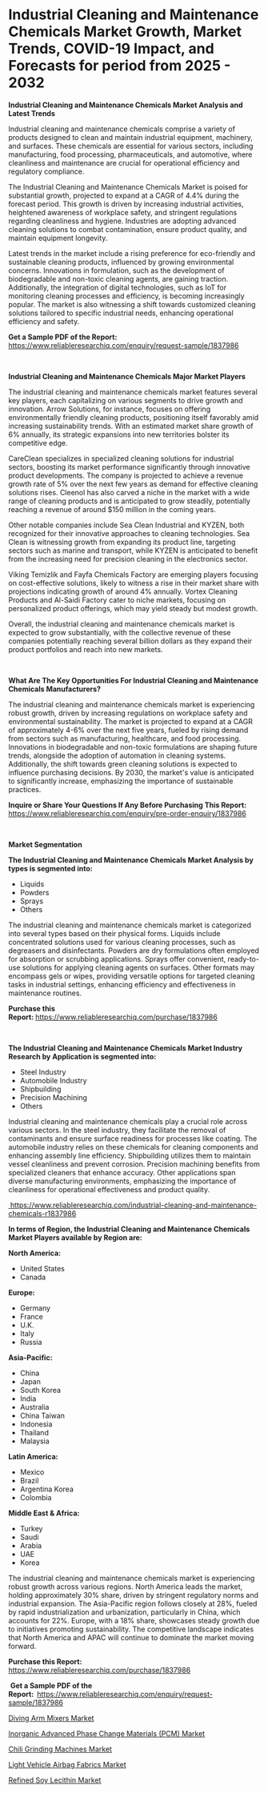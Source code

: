 <p><h1>Industrial Cleaning and Maintenance Chemicals Market Growth, Market Trends, COVID-19 Impact, and Forecasts for period from 2025 - 2032</h1></p><p><strong>Industrial Cleaning and Maintenance Chemicals Market Analysis and Latest Trends</strong></p>
<p><p>Industrial cleaning and maintenance chemicals comprise a variety of products designed to clean and maintain industrial equipment, machinery, and surfaces. These chemicals are essential for various sectors, including manufacturing, food processing, pharmaceuticals, and automotive, where cleanliness and maintenance are crucial for operational efficiency and regulatory compliance.</p><p>The Industrial Cleaning and Maintenance Chemicals Market is poised for substantial growth, projected to expand at a CAGR of 4.4% during the forecast period. This growth is driven by increasing industrial activities, heightened awareness of workplace safety, and stringent regulations regarding cleanliness and hygiene. Industries are adopting advanced cleaning solutions to combat contamination, ensure product quality, and maintain equipment longevity.</p><p>Latest trends in the market include a rising preference for eco-friendly and sustainable cleaning products, influenced by growing environmental concerns. Innovations in formulation, such as the development of biodegradable and non-toxic cleaning agents, are gaining traction. Additionally, the integration of digital technologies, such as IoT for monitoring cleaning processes and efficiency, is becoming increasingly popular. The market is also witnessing a shift towards customized cleaning solutions tailored to specific industrial needs, enhancing operational efficiency and safety.</p></p>
<p><strong>Get a Sample PDF of the Report:&nbsp;</strong> <a href="https://www.reliableresearchiq.com/enquiry/request-sample/1837986?utm_campaign=1876&utm_medium=2&utm_source=Github&utm_content=ia&utm_term=03022025&utm_id=industrial-cleaning-and-maintenance-chemicals">https://www.reliableresearchiq.com/enquiry/request-sample/1837986</a></p>
<p>&nbsp;</p>
<p><strong>Industrial Cleaning and Maintenance Chemicals Major Market Players</strong></p>
<p><p>The industrial cleaning and maintenance chemicals market features several key players, each capitalizing on various segments to drive growth and innovation. Arrow Solutions, for instance, focuses on offering environmentally friendly cleaning products, positioning itself favorably amid increasing sustainability trends. With an estimated market share growth of 6% annually, its strategic expansions into new territories bolster its competitive edge.</p><p>CareClean specializes in specialized cleaning solutions for industrial sectors, boosting its market performance significantly through innovative product developments. The company is projected to achieve a revenue growth rate of 5% over the next few years as demand for effective cleaning solutions rises. Cleenol has also carved a niche in the market with a wide range of cleaning products and is anticipated to grow steadily, potentially reaching a revenue of around $150 million in the coming years.</p><p>Other notable companies include Sea Clean Industrial and KYZEN, both recognized for their innovative approaches to cleaning technologies. Sea Clean is witnessing growth from expanding its product line, targeting sectors such as marine and transport, while KYZEN is anticipated to benefit from the increasing need for precision cleaning in the electronics sector.</p><p>Viking Temizlik and Fayfa Chemicals Factory are emerging players focusing on cost-effective solutions, likely to witness a rise in their market share with projections indicating growth of around 4% annually. Vortex Cleaning Products and Al-Saidi Factory cater to niche markets, focusing on personalized product offerings, which may yield steady but modest growth.</p><p>Overall, the industrial cleaning and maintenance chemicals market is expected to grow substantially, with the collective revenue of these companies potentially reaching several billion dollars as they expand their product portfolios and reach into new markets.</p></p>
<p>&nbsp;</p>
<p><strong>What Are The Key Opportunities For Industrial Cleaning and Maintenance Chemicals Manufacturers?</strong></p>
<p><p>The industrial cleaning and maintenance chemicals market is experiencing robust growth, driven by increasing regulations on workplace safety and environmental sustainability. The market is projected to expand at a CAGR of approximately 4-6% over the next five years, fueled by rising demand from sectors such as manufacturing, healthcare, and food processing. Innovations in biodegradable and non-toxic formulations are shaping future trends, alongside the adoption of automation in cleaning systems. Additionally, the shift towards green cleaning solutions is expected to influence purchasing decisions. By 2030, the market's value is anticipated to significantly increase, emphasizing the importance of sustainable practices.</p></p>
<p><strong>Inquire or Share Your Questions If Any Before Purchasing This Report:</strong> <a href="https://www.reliableresearchiq.com/enquiry/pre-order-enquiry/1837986?utm_campaign=1876&utm_medium=2&utm_source=Github&utm_content=ia&utm_term=03022025&utm_id=industrial-cleaning-and-maintenance-chemicals">https://www.reliableresearchiq.com/enquiry/pre-order-enquiry/1837986</a></p>
<p>&nbsp;</p>
<p><strong>Market Segmentation</strong></p>
<p><strong>The Industrial Cleaning and Maintenance Chemicals Market Analysis by types is segmented into:</strong></p>
<p><ul><li>Liquids</li><li>Powders</li><li>Sprays</li><li>Others</li></ul></p>
<p><p>The industrial cleaning and maintenance chemicals market is categorized into several types based on their physical forms. Liquids include concentrated solutions used for various cleaning processes, such as degreasers and disinfectants. Powders are dry formulations often employed for absorption or scrubbing applications. Sprays offer convenient, ready-to-use solutions for applying cleaning agents on surfaces. Other formats may encompass gels or wipes, providing versatile options for targeted cleaning tasks in industrial settings, enhancing efficiency and effectiveness in maintenance routines.</p></p>
<p><strong>Purchase this Report:&nbsp;</strong><a href="https://www.reliableresearchiq.com/purchase/1837986?utm_campaign=1876&utm_medium=2&utm_source=Github&utm_content=ia&utm_term=03022025&utm_id=industrial-cleaning-and-maintenance-chemicals">https://www.reliableresearchiq.com/purchase/1837986</a></p>
<p>&nbsp;</p>
<p><strong>The Industrial Cleaning and Maintenance Chemicals Market Industry Research by Application is segmented into:</strong></p>
<p><ul><li>Steel Industry</li><li>Automobile Industry</li><li>Shipbuilding</li><li>Precision Machining</li><li>Others</li></ul></p>
<p><p>Industrial cleaning and maintenance chemicals play a crucial role across various sectors. In the steel industry, they facilitate the removal of contaminants and ensure surface readiness for processes like coating. The automobile industry relies on these chemicals for cleaning components and enhancing assembly line efficiency. Shipbuilding utilizes them to maintain vessel cleanliness and prevent corrosion. Precision machining benefits from specialized cleaners that enhance accuracy. Other applications span diverse manufacturing environments, emphasizing the importance of cleanliness for operational effectiveness and product quality.</p></p>
<p><a href="https://www.reliableresearchiq.com/industrial-cleaning-and-maintenance-chemicals-r1837986?utm_campaign=1876&utm_medium=2&utm_source=Github&utm_content=ia&utm_term=03022025&utm_id=industrial-cleaning-and-maintenance-chemicals">&nbsp;https://www.reliableresearchiq.com/industrial-cleaning-and-maintenance-chemicals-r1837986</a></p>
<p><strong>In terms of Region, the Industrial Cleaning and Maintenance Chemicals Market Players available by Region are:</strong></p>
<p>
    <p> <strong> North America: </strong>
        <ul>
            <li>United States</li>
            <li>Canada</li>
        </ul>
        </p> 
    <p> <strong> Europe: </strong>
        <ul>
            <li>Germany</li>
            <li>France</li>
            <li>U.K.</li>
            <li>Italy</li>
            <li>Russia</li>
        </ul>
        </p> 
    <p> <strong> Asia-Pacific: </strong>
        <ul>
            <li>China</li>
            <li>Japan</li>
            <li>South Korea</li>
            <li>India</li>
            <li>Australia</li>
            <li>China Taiwan</li>
            <li>Indonesia</li>
            <li>Thailand</li>
            <li>Malaysia</li>
        </ul>
        </p> 
    <p> <strong> Latin America: </strong>
        <ul>
            <li>Mexico</li>
            <li>Brazil</li>
            <li>Argentina Korea</li>
            <li>Colombia</li>
        </ul>
        </p> 
    <p> <strong> Middle East & Africa: </strong>
        <ul>
            <li>Turkey</li>
            <li>Saudi</li>
            <li>Arabia</li>
            <li>UAE</li>
            <li>Korea</li>
        </ul>
    </p>
    </p>
<p><p>The industrial cleaning and maintenance chemicals market is experiencing robust growth across various regions. North America leads the market, holding approximately 30% share, driven by stringent regulatory norms and industrial expansion. The Asia-Pacific region follows closely at 28%, fueled by rapid industrialization and urbanization, particularly in China, which accounts for 22%. Europe, with a 18% share, showcases steady growth due to initiatives promoting sustainability. The competitive landscape indicates that North America and APAC will continue to dominate the market moving forward.</p></p>
<p><strong>Purchase this Report: </strong><a href="https://www.reliableresearchiq.com/purchase/1837986?utm_campaign=1876&utm_medium=2&utm_source=Github&utm_content=ia&utm_term=03022025&utm_id=industrial-cleaning-and-maintenance-chemicals">https://www.reliableresearchiq.com/purchase/1837986</a></p>
<p>&nbsp;<strong>Get a Sample PDF of the Report:&nbsp;&nbsp;</strong><a href="https://www.reliableresearchiq.com/enquiry/request-sample/1837986?utm_campaign=1876&utm_medium=2&utm_source=Github&utm_content=ia&utm_term=03022025&utm_id=industrial-cleaning-and-maintenance-chemicals">https://www.reliableresearchiq.com/enquiry/request-sample/1837986</a></p>
<p><strong></strong></p>
<p><p><a href="https://www.linkedin.com/pulse/projected-diving-arm-mixers-market-growth-125-cagr-from-2025-lonwc?utm_campaign=1876&utm_medium=2&utm_source=Github&utm_content=ia&utm_term=03022025&utm_id=industrial-cleaning-and-maintenance-chemicals">Diving Arm Mixers Market</a></p><p><a href="https://github.com/birbamanan03/Market-Research-Report-List-1/blob/main/inorganic-advanced-phase-change-materials-pcm-market.md?utm_campaign=1876&utm_medium=2&utm_source=Github&utm_content=ia&utm_term=03022025&utm_id=industrial-cleaning-and-maintenance-chemicals">Inorganic Advanced Phase Change Materials (PCM) Market</a></p><p><a href="https://www.linkedin.com/pulse/chili-grinding-machines-market-study-provides-key-insights-xdypc?utm_campaign=1876&utm_medium=2&utm_source=Github&utm_content=ia&utm_term=03022025&utm_id=industrial-cleaning-and-maintenance-chemicals">Chili Grinding Machines Market</a></p><p><a href="https://www.linkedin.com/pulse/global-light-vehicle-airbag-fabrics-market-trends-insights-iixrf?utm_campaign=1876&utm_medium=2&utm_source=Github&utm_content=ia&utm_term=03022025&utm_id=industrial-cleaning-and-maintenance-chemicals">Light Vehicle Airbag Fabrics Market</a></p><p><a href="https://github.com/abedlagagica4/Market-Research-Report-List-1/blob/main/refined-soy-lecithin-market.md?utm_campaign=1876&utm_medium=2&utm_source=Github&utm_content=ia&utm_term=03022025&utm_id=industrial-cleaning-and-maintenance-chemicals">Refined Soy Lecithin Market</a></p></p>